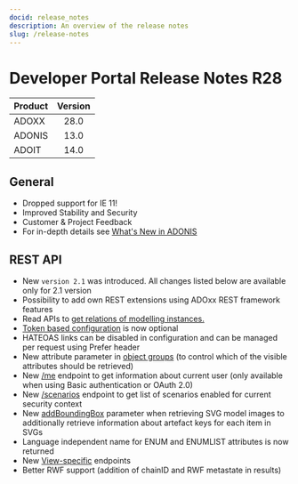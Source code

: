 ```yaml
---
docid: release_notes
description: An overview of the release notes
slug: /release-notes
---
```


# Developer Portal Release Notes R28

| Product | Version |
| ------- | :-----: |
| ADOXX   |  28.0   |
| ADONIS  |  13.0   |
| ADOIT   |  14.0   |

## General

- Dropped support for IE 11!
- Improved Stability and Security
- Customer & Project Feedback
- For in-depth details see [What's New in ADONIS](https://docs.boc-group.com/adonis/en/docs/13.0/news/)


## REST API

- New `version 2.1` was introduced. All changes listed below are available only for 2.1 version
- Possibility to add own REST extensions using ADOxx REST framework features
- Read APIs to <a href="https://developer.boc-group.com/adoxx/en/REST-API/API-Reference/Repository-API/API-modelling-objects" target="_self">get relations of modelling instances.</a>
- <a href="https://developer.boc-group.com/adoxx/en/REST-API/Authentication/apis-authentication-tokenbased" target="_self">Token based configuration</a> is now optional
- HATEOAS links can be disabled in configuration and can be managed per request using Prefer header
- New attribute parameter in <a href="https://developer.boc-group.com/adoxx/en/REST-API/API-Reference/Repository-API/API-repository-read/#/Objects/getObjectgroup" target="_self">object groups</a> (to control which of the visible attributes should be retrieved)
- New <a href="https://developer.boc-group.com/adoxx/en/REST-API/API-Reference/Users/API-users" target="_self">/me</a> endpoint to get information about current user (only available when using Basic authentication or OAuth 2.0)
- New <a href="https://developer.boc-group.com/adoxx/en/REST-API/API-Reference/Scenarios/Scenarios" target="_self">/scenarios</a> endpoint to get list of scenarios enabled for current security context
- New <a href="https://developer.boc-group.com/adoxx/en/REST-API/API-Reference/Repository-API/API-models/#/Repository%20read%20APIs/getModel" target="_self">addBoundingBox</a> parameter when retrieving SVG model images to additionally retrieve information about artefact keys for each item in SVGs
- Language independent name for ENUM and ENUMLIST attributes is now returned
- New <a href="https://developer.boc-group.com/adoxx/en/REST-API/API-Reference/Views/Views" target="_self">View-specific</a> endpoints
- Better RWF support (addition of chainID and RWF metastate in results)
